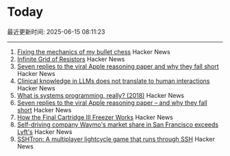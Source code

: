 # Today

最近更新时间: 2025-06-15 08:11:23

--- 
1. [Fixing the mechanics of my bullet chess](https://jacobbrazeal.wordpress.com/2025/06/14/fixing-the-mechanics-of-my-bullet-chess/) Hacker News
2. [Infinite Grid of Resistors](https://www.mathpages.com/home/kmath668/kmath668.htm) Hacker News
3. [Seven replies to the viral Apple reasoning paper and why they fall short](https://garymarcus.substack.com/p/seven-replies-to-the-viral-apple) Hacker News
4. [Clinical knowledge in LLMs does not translate to human interactions](https://arxiv.org/pdf/2504.18919) Hacker News
5. [What is systems programming, really? (2018)](https://willcrichton.net/notes/systems-programming/) Hacker News
6. [Seven replies to the viral Apple reasoning paper – and why they fall short](https://garymarcus.substack.com/p/seven-replies-to-the-viral-apple) Hacker News
7. [How the Final Cartridge III Freezer Works](https://www.pagetable.com/?p=1810) Hacker News
8. [Self-driving company Waymo's market share in San Francisco exceeds Lyft's](https://underscoresf.com/in-san-francisco-waymo-has-now-bested-lyft-uber-is-next/) Hacker News
9. [SSHTron: A multiplayer lightcycle game that runs through SSH](https://github.com/zachlatta/sshtron) Hacker News

